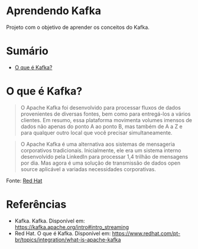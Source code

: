 # Aprendendo Kafka
Projeto com o objetivo de aprender os conceitos do Kafka.

# Sumário
- [O que é Kafka?](#o-que-é-kafka)

# O que é Kafka?
> O Apache Kafka foi desenvolvido para processar fluxos de dados provenientes de diversas fontes, bem como para entregá-los a vários clientes. Em resumo, essa plataforma movimenta volumes imensos de dados não apenas do ponto A ao ponto B, mas também de A a Z e para qualquer outro local que você precisar simultaneamente.

> O Apache Kafka é uma alternativa aos sistemas de mensageria corporativos tradicionais. Inicialmente, ele era um sistema interno desenvolvido pela LinkedIn para processar 1,4 trilhão de mensagens por dia. Mas agora é uma solução de transmissão de dados open source aplicável a variadas necessidades corporativas.

Fonte: [Red Hat](https://www.redhat.com/pt-br/topics/integration/what-is-apache-kafka)

# Referências
- Kafka. Kafka. Disponível em: https://kafka.apache.org/intro#intro_streaming
- Red Hat. O que é Kafka. Disponível em: https://www.redhat.com/pt-br/topics/integration/what-is-apache-kafka